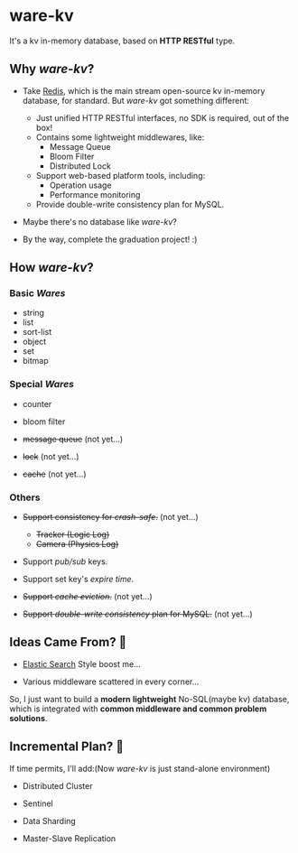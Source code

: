 # ware-kv

It's a kv in-memory database, based on **HTTP RESTful** type.

## Why *ware-kv*?

- Take [Redis](https://github.com/redis/redis), which is the main stream open-source kv in-memory database, for standard. But *ware-kv* got something different:
  - Just unified HTTP RESTful interfaces, no SDK is required, out of the box!
  - Contains some lightweight middlewares, like:
    - Message Queue
    - Bloom Filter
    - Distributed Lock
  - Support web-based platform tools, including:
    - Operation usage
    - Performance monitoring
  - Provide double-write consistency plan for MySQL.

- Maybe there's no database like *ware-kv*?
- By the way, complete the graduation project! :)

## How *ware-kv*?

### Basic *Wares*

- string
- list
- sort-list
- object
- set
- bitmap

### Special *Wares*

- counter

- bloom filter
- ~~message queue~~ (not yet...)
- ~~lock~~ (not yet...)
- ~~cache~~ (not yet...)

### Others

- ~~Support consistency for *crash-safe*.~~ (not yet...)
  - ~~Tracker (Logic Log)~~
  - ~~Camera (Physics Log)~~

- Support *pub/sub* keys.
- Support set key's *expire time*.
- ~~Support *cache eviction*.~~ (not yet...)
- ~~Support *double-write consistency* plan for MySQL.~~ (not yet...)

## Ideas Came From? 🧠

- [Elastic Search](https://github.com/elastic/elasticsearch) Style boost me...

- Various middleware scattered in every corner...

So, I just want to build a **modern** **lightweight** No-SQL(maybe kv) database, which is integrated with **common middleware and common problem solutions**.

## Incremental Plan? 🎯

If time permits,  I'll add:(Now *ware-kv* is just stand-alone environment)

- Distributed Cluster

- Sentinel

- Data Sharding

- Master-Slave Replication


